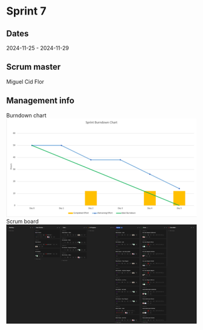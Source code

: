 # Sprint 7
## Dates
2024-11-25 - 2024-11-29

## Scrum master
Miguel Cid Flor

## Management info
Burndown chart
![GraphWeek7.png](GraphWeek7.png)
Scrum board
![ScrumBoardWeek7.png](ScrumBoardWeek7.png)